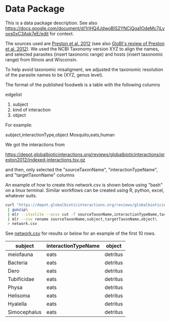 # Data Package

This is a data package description. See also https://docs.google.com/document/d/1rlHQ4JdwoBIS2YNCjQga1OdeMc7jLvoxs0xC3Ask7eE/edit for context. 

The sources used are [Preston et al. 2012](https://doi.org/10.1890/11-2194.1) (see also [GloBI's review of Preston et al. 2012](https://depot.globalbioticinteractions.org/reviews/globalbioticinteractions/preston2012/README.txt)). We used the NCBI Taxonomy version XYZ to align the names, and selected parasites (insert taxononic range) and hosts (insert taxonomic range) from Illinois and Wisconsin. 

To help avoid taxonomic misaligment, we adjusted the taxonomic resolution of the parasite names to be (XYZ, genus level). 

The format of the published foodweb is a table with the following columns

edgelist 

1. subject
2. kind of interaction
2. object


For example: 

subject,interactionType,object
Mosquito,eats,human


We got the interactions from 

https://depot.globalbioticinteractions.org/reviews/globalbioticinteractions/preston2012/indexed-interactions.tsv.gz

and then, only selected the "sourceTaxonName", "interactionTypeName", and "targetTaxonName" columns

An example of how to create this network.csv is shown below using "bash" on a linux terminal. Similar workflows can be created using R, python, excel, whatever suits. 


```bash
curl "https://depot.globalbioticinteractions.org/reviews/globalbioticinteractions/preston2012/indexed-interactions.tsv.gz"\
 | gunzip\
 | mlr --itsvlite --ocsv cut -f sourceTaxonName,interactionTypeName,targetTaxonName\
 | mlr --csv rename sourceTaxonName,subject,targetTaxonName,object\
 > network.csv
```

See [network.csv](./network.csv) for results or below for an example of the first 10 rows.

| subject | interactionTypeName | object |
| --- | --- | --- |
| meiofauna | eats | detritus |
| Bacteria | eats | detritus |
| Dero | eats | detritus |
| Tubificidae | eats | detritus |
| Physa | eats | detritus |
| Helisoma | eats | detritus |
| Hyalella | eats | detritus |
| Simocephalus | eats | detritus |

